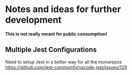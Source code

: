 # Notes and ideas for further development
__This is not really meant for public consumption!__

## Multiple Jest Configurations
Need to setup Jest in a better way for all the monorepos
https://github.com/jest-community/vscode-jest/issues/129